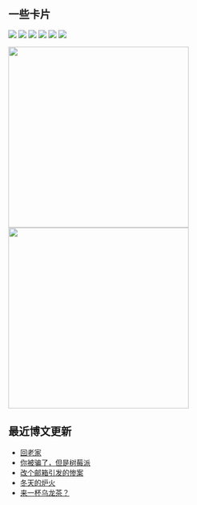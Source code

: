 ## 一些卡片

![](https://komarev.com/ghpvc/?username=weekdaycare)
<img src="https://img.shields.io/badge/Supabase-3ECF8E?style=flat&logo=supabase&logoColor=white"/>
<img src="https://img.shields.io/badge/vercel-%23000000.svg?style=flat&logo=vercel&logoColor=white"/>
<img src="https://img.shields.io/badge/markdown-%23000000.svg?style=flat&logo=markdown&logoColor=white"/>
<img src="https://img.shields.io/badge/Replit-DD1200?style=flat&logo=Replit&logoColor=white"/>
<img src="https://img.shields.io/badge/MongoDB-%234ea94b.svg?style=flat&logo=mongodb&logoColor=white"/>

<p>
  <img src = "https://github-readme-stats.vercel.app/api?username=weekdaycare" width=360px/>
  <img src = "http://github-readme-streak-stats.herokuapp.com?user=weekdaycare&locale=zh&date_format=%5BY.%5Dn.j" width=360px/>
</p>

## 最近博文更新
<!-- BLOG-POST-LIST:START -->
- [回老家](http://weekdaycare.cn/posts/hometown/)
- [你被骗了，但是树莓派](http://weekdaycare.cn/posts/rickroll-pi/)
- [改个邮箱引发的惨案](http://weekdaycare.cn/posts/mail-massacre/)
- [冬天的炉火](http://weekdaycare.cn/posts/brazier/)
- [来一杯乌龙茶？](http://weekdaycare.cn/posts/past-summer/)
<!-- BLOG-POST-LIST:END -->
